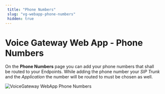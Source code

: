 ```yaml
---
 title: "Phone Numbers" 
 slug: "vg-webapp-phone-numbers" 
 hidden: true 
---
```


# Voice Gateway Web App - Phone Numbers

On the **Phone Numbers** page you can add your phone numbers that shall be routed to your Endpoints. While adding the phone number your _SIP Trunk_ and the _Application_ the number will be routed to must be chosen as well.

<img src="{{config.site_url}}voicegateway/images/VG-webapp-phone-numbers.png" alt="VoiceGateway WebApp Phone Numbers" />
